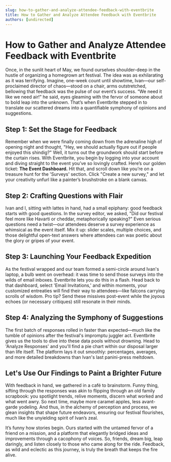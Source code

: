 ```yaml
---
slug: how-to-gather-and-analyze-attendee-feedback-with-eventbrite
title: How to Gather and Analyze Attendee Feedback with Eventbrite
authors: [undirected]
---
```


# How to Gather and Analyze Attendee Feedback with Eventbrite

Once, in the sunlit heart of May, we found ourselves shoulder-deep in the hustle of organizing a homegrown art festival. The idea was as exhilarating as it was terrifying. Imagine, one-week count until showtime, Ivan—our self-proclaimed director of chaos—stood on a chair, arms outstretched, bellowing that feedback was the pulse of our event’s success. “We need it like we need air!” he said, eyes gleaming with the fervor of someone about to bold leap into the unknown. That’s when Eventbrite stepped in to translate our scattered dreams into a quantifiable symphony of opinions and suggestions.

## Step 1: Set the Stage for Feedback

Remember when we were finally coming down from the adrenaline high of opening night and thought, "Hey, we should actually figure out if people enjoyed this shindig?" Well, it turns out the groundwork should start before the curtain rises. With Eventbrite, you begin by logging into your account and diving straight to the event you’ve so lovingly crafted. Here’s our golden ticket: **The Event Dashboard.** Hit that, and scroll down like you’re on a treasure hunt for the 'Surveys' section. Click "Create a new survey," and let your creativity unfurl like a painter’s brushstroke on a blank canvas.

## Step 2: Crafting Questions with Flair

Ivan and I, sitting with lattes in hand, had a small epiphany: good feedback starts with good questions. In the survey editor, we asked, "Did our festival feel more like Havarti or cheddar, metaphorically speaking?" Even serious questions need a twist—our attendees deserve a survey experience as whimsical as the event itself. Mix it up: slider scales, multiple choices, and those delightful open-text answers where attendees can wax poetic about the glory or gripes of your event.

## Step 3: Launching Your Feedback Expedition

As the festival wrapped and our team formed a semi-circle around Ivan's laptop, a bulb went on overhead: it was time to send those surveys into the wilds of email inboxes. Eventbrite lets you do this in a flash. Head back to that dashboard, select 'Email Invitations,' and within moments, your customized entreaties will find their way to attendees—like falcons carrying scrolls of wisdom. Pro tip? Send these missives post-event while the joyous echoes (or necessary critiques) still resonate in their minds.

## Step 4: Analyzing the Symphony of Suggestions

The first batch of responses rolled in faster than expected—much like the tumble of opinions after the festival's impromptu juggler act. Eventbrite gives us the tools to dive into these data pools without drowning. Head to 'Analyze Responses' and you'll find a pie chart within our disposal larger than life itself. The platform lays it out smoothly: percentages, averages, and more detailed breakdowns than Ivan's last panini-press meltdown.

## Let's Use Our Findings to Paint a Brighter Future

With feedback in hand, we gathered in a café to brainstorm. Funny thing, sifting through the responses was akin to flipping through an old family scrapbook: you spotlight trends, relive moments, discern what worked and what went awry. So next time, maybe more caramel apples, less avant-garde yodeling. And thus, in the alchemy of perception and process, we glean insights that shape future endeavors, ensuring our festival flourishes, much like the unyielding spirit of Ivan’s zeal.

It’s funny how stories begin. Ours started with the untamed fervor of a friend on a mission, and a platform that elegantly bridged ideas and improvements through a cacophony of voices. So, friends, dream big, leap daringly, and listen closely to those who came along for the ride. Feedback, as wild and eclectic as this journey, is truly the breath that keeps the fire alive.